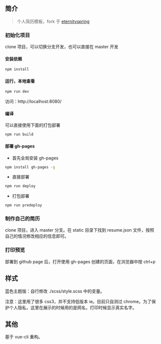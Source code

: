 ## 简介

> 个人简历模板，fork 于 [eternityspring](https://github.com/eternityspring/eternityspring.github.io)

### 初始化项目

clone 项目，可以切换分支开发，也可以直接在 master 开发

#### 安装依赖

```bash
npm install
```

#### 运行，本地查看

```bash
npm run dev
```

访问：http://localhost:8080/

#### 编译

可以直接使用下面的打包部署

```bash
npm run build
```

#### 部署 gh-pages

- 首先全局安装 gh-pages

```bash
npm install gh-pages -g
```

- 直接部署

```bash
npm run deploy
```

- 打包部署

```bash
npm run predeploy
```

### 制作自己的简历

clone 项目，进入 master 分支。在 static 目录下找到 resume.json 文件，按照自己的情况修改相应的信息即可。

### 打印预览

部署到 github page 后，打开使用 gh-pages 创建的页面，在浏览器中按
ctrl+p

## 样式

蓝色主题版：自行修改 ./scss/style.scss 中的变量。

注意：这里用了很多 css3，并不支持低版本 ie。目前只自测过 chrome。为了保护个人隐私，这里在展示的时候用的是网名，打印时候显示真实名字。

## 其他

基于 vue-cli 重构。
